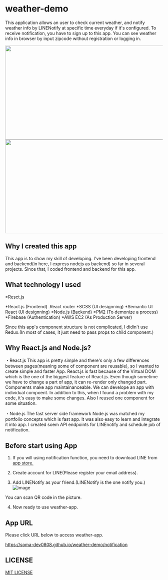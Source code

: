 # weather-demo

This application allows an user to check current weather, and notify weather info by LINENotify at specific time everyday if it's configured.
To receive notification, you have to sign up to this app.
You can see weather info in browser by input zipcode without registration or logging in.

<img src="https://user-images.githubusercontent.com/55787141/74496560-fa45b000-4f15-11ea-8a29-eca19641cd13.png" width="570" height="300">

<img src="https://user-images.githubusercontent.com/55787141/74497208-f581fb80-4f17-11ea-8c7d-f40ce0ddf5db.jpg" width="570" height="300">



## Why I created this app

This app is to show my skill of developing.
I've been developing frontend and backend(in here, I express nodejs as backend) so far in several projects.
Since that, I coded frontend and backend for this app.



## What technology I used

*Resct.js

*React.js (Frontend)
  .React router
*SCSS (UI designning)
*Semantic UI React (UI designning)
*Node.js (Backend)
*PM2 (To demonize a process)
*Firebase (Authentication)
*AWS EC2 (As Production Server)

Since this app's component structure is not complicated, I didin't use Redux.(In most of cases, it just need to pass props to child component.)



## Why React.js and Node.js? 

・React.js
This app is pretty simple and there's only a few differences between pages(meaning some of component are reusable), so I wanted to create simple and faster App.
React.js is fast because of the Virtual DOM which is the one of the biggest feature of React.js. Even though sometime we have to change a part of app, it can re-render only changed part. 
Components make app maintainanceable. We can develope an app with individual compoent. In addition to this, when I found a problem with my code, it's easy to make some changes. Also I reused one component for some situation.

・Node.js
The fast server side framework Node.js was matched my portfolio concepts which is fast app. It was also easy to learn and integrate it into app. I created soem API endpoints for LINEnotify and schedule job of notification.



## Before start using App

1. If you will using notification function, you need to download LINE from [app store.](https://line.me/en-US/download)

2. Create account for LINE(Please register your email address).

3. Add LINENotify as your friend.(LINENotify is the one notify you.)
![image](https://user-images.githubusercontent.com/55787141/74505415-09d2f200-4f32-11ea-9cca-9d1d4e1090b2.png)

You can scan QR code in the picture.

4. Now ready to use weather-app.



## App URL

Please click URL below to access weather-app.

https://soma-dev0808.github.io/weather-demo/notification



## LICENSE

[MIT LICENSE](https://github.com/Soma-dev0808/weather-demo/blob/master/LICENSE)

